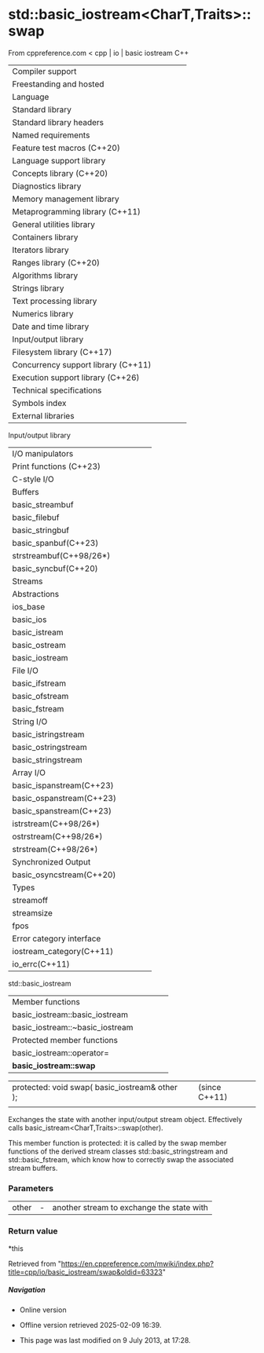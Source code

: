 # std::basic_iostream<CharT,Traits>::swap

From cppreference.com
< cpp‎ | io‎ | basic iostream
C++

|  |  |  |  |  |
| --- | --- | --- | --- | --- |
| Compiler support | | | | |
| Freestanding and hosted | | | | |
| Language | | | | |
| Standard library | | | | |
| Standard library headers | | | | |
| Named requirements | | | | |
| Feature test macros (C++20) | | | | |
| Language support library | | | | |
| Concepts library (C++20) | | | | |
| Diagnostics library | | | | |
| Memory management library | | | | |
| Metaprogramming library (C++11) | | | | |
| General utilities library | | | | |
| Containers library | | | | |
| Iterators library | | | | |
| Ranges library (C++20) | | | | |
| Algorithms library | | | | |
| Strings library | | | | |
| Text processing library | | | | |
| Numerics library | | | | |
| Date and time library | | | | |
| Input/output library | | | | |
| Filesystem library (C++17) | | | | |
| Concurrency support library (C++11) | | | | |
| Execution support library (C++26) | | | | |
| Technical specifications | | | | |
| Symbols index | | | | |
| External libraries | | | | |

Input/output library

|  |  |  |  |  |
| --- | --- | --- | --- | --- |
| I/O manipulators | | | | |
| Print functions (C++23) | | | | |
| C-style I/O | | | | |
| Buffers | | | | |
| basic_streambuf | | | | |
| basic_filebuf | | | | |
| basic_stringbuf | | | | |
| basic_spanbuf(C++23) | | | | |
| strstreambuf(C++98/26\*) | | | | |
| basic_syncbuf(C++20) | | | | |
| Streams | | | | |
| Abstractions | | | | |
| ios_base | | | | |
| basic_ios | | | | |
| basic_istream | | | | |
| basic_ostream | | | | |
| basic_iostream | | | | |
| File I/O | | | | |
| basic_ifstream | | | | |
| basic_ofstream | | | | |
| basic_fstream | | | | |
| String I/O | | | | |
| basic_istringstream | | | | |
| basic_ostringstream | | | | |
| basic_stringstream | | | | |
| Array I/O | | | | |
| basic_ispanstream(C++23) | | | | |
| basic_ospanstream(C++23) | | | | |
| basic_spanstream(C++23) | | | | |
| istrstream(C++98/26\*) | | | | |
| ostrstream(C++98/26\*) | | | | |
| strstream(C++98/26\*) | | | | |
| Synchronized Output | | | | |
| basic_osyncstream(C++20) | | | | |
| Types | | | | |
| streamoff | | | | |
| streamsize | | | | |
| fpos | | | | |
| Error category interface | | | | |
| iostream_category(C++11) | | | | |
| io_errc(C++11) | | | | |

std::basic_iostream

|  |  |  |  |  |
| --- | --- | --- | --- | --- |
| Member functions | | | | |
| basic_iostream::basic_iostream | | | | |
| basic_iostream::~basic_iostream | | | | |
| Protected member functions | | | | |
| basic_iostream::operator= | | | | |
| ****basic_iostream::swap**** | | | | |

|  |  |  |
| --- | --- | --- |
| protected:  void swap( basic_iostream& other ); |  | (since C++11) |
|  |  |  |

Exchanges the state with another input/output stream object. Effectively calls basic_istream<CharT,Traits>::swap(other).

This member function is protected: it is called by the swap member functions of the derived stream classes std::basic_stringstream and std::basic_fstream, which know how to correctly swap the associated stream buffers.

### Parameters

|  |  |  |
| --- | --- | --- |
| other | - | another stream to exchange the state with |

### Return value

\*this

Retrieved from "<https://en.cppreference.com/mwiki/index.php?title=cpp/io/basic_iostream/swap&oldid=63323>"

##### Navigation

- Online version
- Offline version retrieved 2025-02-09 16:39.

- This page was last modified on 9 July 2013, at 17:28.